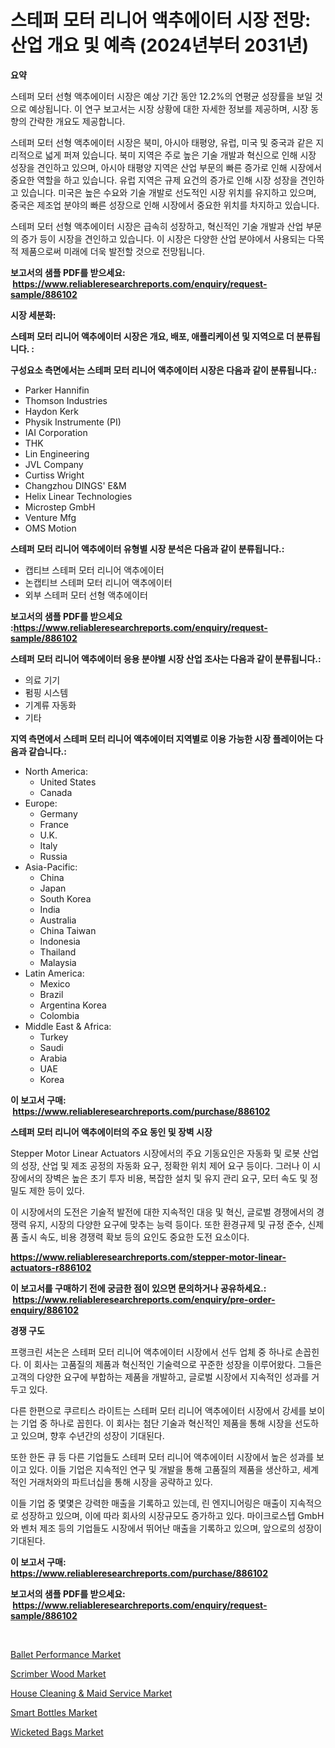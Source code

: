 <p><h1>스테퍼 모터 리니어 액추에이터 시장 전망: 산업 개요 및 예측 (2024년부터 2031년)</h1></p><p><strong>요약</strong></p>
<p><p>스테퍼 모터 선형 액추에이터 시장은 예상 기간 동안 12.2%의 연평균 성장률을 보일 것으로 예상됩니다. 이 연구 보고서는 시장 상황에 대한 자세한 정보를 제공하며, 시장 동향의 간략한 개요도 제공합니다.</p><p>스테퍼 모터 선형 액추에이터 시장은 북미, 아시아 태평양, 유럽, 미국 및 중국과 같은 지리적으로 넓게 퍼져 있습니다. 북미 지역은 주로 높은 기술 개발과 혁신으로 인해 시장 성장을 견인하고 있으며, 아시아 태평양 지역은 산업 부문의 빠른 증가로 인해 시장에서 중요한 역할을 하고 있습니다. 유럽 지역은 규제 요건의 증가로 인해 시장 성장을 견인하고 있습니다. 미국은 높은 수요와 기술 개발로 선도적인 시장 위치를 유지하고 있으며, 중국은 제조업 분야의 빠른 성장으로 인해 시장에서 중요한 위치를 차지하고 있습니다.</p><p>스테퍼 모터 선형 액추에이터 시장은 급속히 성장하고, 혁신적인 기술 개발과 산업 부문의 증가 등이 시장을 견인하고 있습니다. 이 시장은 다양한 산업 분야에서 사용되는 다목적 제품으로써 미래에 더욱 발전할 것으로 전망됩니다.</p></p>
<p><strong>보고서의 샘플 PDF를 받으세요: &nbsp;<a href="https://www.reliableresearchreports.com/enquiry/request-sample/886102">https://www.reliableresearchreports.com/enquiry/request-sample/886102</a></strong></p>
<p><strong>시장 세분화:</strong></p>
<p><strong> 스테퍼 모터 리니어 액추에이터 시장은 개요, 배포, 애플리케이션 및 지역으로 더 분류됩니다. :</strong></p>
<p><strong>구성요소 측면에서는 스테퍼 모터 리니어 액추에이터 시장은 다음과 같이 분류됩니다.:</strong></p>
<p><ul><li>Parker Hannifin</li><li>Thomson Industries</li><li>Haydon Kerk</li><li>Physik Instrumente (PI)</li><li>IAI Corporation</li><li>THK</li><li>Lin Engineering</li><li>JVL Company</li><li>Curtiss Wright</li><li>Changzhou DINGS' E&M</li><li>Helix Linear Technologies</li><li>Microstep GmbH</li><li>Venture Mfg</li><li>OMS Motion</li></ul></p>
<p><strong> 스테퍼 모터 리니어 액추에이터 유형별 시장 분석은 다음과 같이 분류됩니다.:</strong></p>
<p><ul><li>캡티브 스테퍼 모터 리니어 액추에이터</li><li>논캡티브 스테퍼 모터 리니어 액추에이터</li><li>외부 스테퍼 모터 선형 액추에이터</li></ul></p>
<p><strong>보고서의 샘플 PDF를 받으세요 :<a href="https://www.reliableresearchreports.com/enquiry/request-sample/886102">https://www.reliableresearchreports.com/enquiry/request-sample/886102</a></strong></p>
<p><strong> 스테퍼 모터 리니어 액추에이터 응용 분야별 시장 산업 조사는 다음과 같이 분류됩니다.:</strong></p>
<p><ul><li>의료 기기</li><li>펌핑 시스템</li><li>기계류 자동화</li><li>기타</li></ul></p>
<p><strong>지역 측면에서 스테퍼 모터 리니어 액추에이터 지역별로 이용 가능한 시장 플레이어는 다음과 같습니다.:</strong></p>
<p><ul>
    <li>
        North America:
        <ul>
            <li>United States</li>
            <li>Canada</li>
        </ul>
    </li>
    <li>
        Europe:
        <ul>
            <li>Germany</li>
            <li>France</li>
            <li>U.K.</li>
            <li>Italy</li>
            <li>Russia</li>
        </ul>
    </li>
    <li>
        Asia-Pacific:
        <ul>
            <li>China</li>
            <li>Japan</li>
            <li>South Korea</li>
            <li>India</li>
            <li>Australia</li>
            <li>China Taiwan</li>
            <li>Indonesia</li>
            <li>Thailand</li>
            <li>Malaysia</li>
        </ul>
    </li>
    <li>
        Latin America:
        <ul>
            <li>Mexico</li>
            <li>Brazil</li>
            <li>Argentina Korea</li>
            <li>Colombia</li>
        </ul>
    </li>
    <li>
        Middle East & Africa:
        <ul>
            <li>Turkey</li>
            <li>Saudi</li>
            <li>Arabia</li>
            <li>UAE</li>
            <li>Korea</li>
        </ul>
    </li>
    </ul></p>
<p><strong>이 보고서 구매: &nbsp;<a href="https://www.reliableresearchreports.com/purchase/886102">https://www.reliableresearchreports.com/purchase/886102</a></strong></p>
<p><strong>스테퍼 모터 리니어 액추에이터의 주요 동인 및 장벽 시장</strong></p>
<p><p>Stepper Motor Linear Actuators 시장에서의 주요 기동요인은 자동화 및 로봇 산업의 성장, 산업 및 제조 공정의 자동화 요구, 정확한 위치 제어 요구 등이다. 그러나 이 시장에서의 장벽은 높은 초기 투자 비용, 복잡한 설치 및 유지 관리 요구, 모터 속도 및 정밀도 제한 등이 있다.</p><p>이 시장에서의 도전은 기술적 발전에 대한 지속적인 대응 및 혁신, 글로벌 경쟁에서의 경쟁력 유지, 시장의 다양한 요구에 맞추는 능력 등이다. 또한 환경규제 및 규정 준수, 신제품 출시 속도, 비용 경쟁력 확보 등의 요인도 중요한 도전 요소이다.</p></p>
<p><strong><a href="https://www.reliableresearchreports.com/stepper-motor-linear-actuators-r886102">https://www.reliableresearchreports.com/stepper-motor-linear-actuators-r886102</a></strong></p>
<p><strong>이 보고서를 구매하기 전에 궁금한 점이 있으면 문의하거나 공유하세요.: &nbsp;<a href="https://www.reliableresearchreports.com/enquiry/pre-order-enquiry/886102">https://www.reliableresearchreports.com/enquiry/pre-order-enquiry/886102</a></strong></p>
<p><strong>경쟁 구도</strong></p>
<p><p>프랭크린 셔논은 스테퍼 모터 리니어 액추에이터 시장에서 선두 업체 중 하나로 손꼽힌다. 이 회사는 고품질의 제품과 혁신적인 기술력으로 꾸준한 성장을 이루어왔다. 그들은 고객의 다양한 요구에 부합하는 제품을 개발하고, 글로벌 시장에서 지속적인 성과를 거두고 있다.</p><p>다른 한편으로 쿠르티스 라이트는 스테퍼 모터 리니어 액추에이터 시장에서 강세를 보이는 기업 중 하나로 꼽힌다. 이 회사는 첨단 기술과 혁신적인 제품을 통해 시장을 선도하고 있으며, 향후 수년간의 성장이 기대된다.</p><p>또한 한돈 큐 등 다른 기업들도 스테퍼 모터 리니어 액추에이터 시장에서 높은 성과를 보이고 있다. 이들 기업은 지속적인 연구 및 개발을 통해 고품질의 제품을 생산하고, 세계적인 거래처와의 파트너십을 통해 시장을 공략하고 있다.</p><p>이들 기업 중 몇몇은 강력한 매출을 기록하고 있는데, 린 엔지니어링은 매출이 지속적으로 성장하고 있으며, 이에 따라 회사의 시장규모도 증가하고 있다. 마이크로스텝 GmbH와 벤처 제조 등의 기업들도 시장에서 뛰어난 매출을 기록하고 있으며, 앞으로의 성장이 기대된다.</p></p>
<p><strong>이 보고서 구매: &nbsp; <a href="https://www.reliableresearchreports.com/purchase/886102">https://www.reliableresearchreports.com/purchase/886102</a></strong></p>
<p><strong>보고서의 샘플 PDF를 받으세요: &nbsp;<a href="https://www.reliableresearchreports.com/enquiry/request-sample/886102">https://www.reliableresearchreports.com/enquiry/request-sample/886102</a></strong><strong></strong></p>
<p>&nbsp;</p>
<p><p><a href="https://github.com/luckyshygirl/Market-Research-Report-List-4/blob/main/ballet-performance-market.md">Ballet Performance Market</a></p><p><a href="https://www.linkedin.com/pulse/analyzing-scrimber-wood-market-global-industry-perspective-eggze?trackingId=bL5BWGBMs9pzO02793xtfg%3D%3D">Scrimber Wood Market</a></p><p><a href="https://github.com/markusgodoy/Market-Research-Report-List-3/blob/main/house-cleaning-maid-service-market.md">House Cleaning & Maid Service Market</a></p><p><a href="https://issuu.com/reportprime-2/docs/smart-bottles-market-size-2030.pptx">Smart Bottles Market</a></p><p><a href="https://www.linkedin.com/pulse/wicketed-bags-market-outlook-industry-overview-forecast-2024-xnyhf?trackingId=P7CaLqLzkqZVMOOWIY7ehg%3D%3D">Wicketed Bags Market</a></p></p>